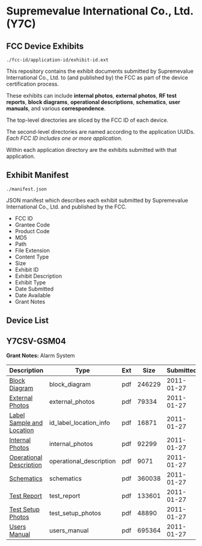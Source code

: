 # Supremevalue International Co., Ltd. (Y7C)
## FCC Device Exhibits

```
./fcc-id/application-id/exhibit-id.ext
```

This repository contains the exhibit documents submitted by Supremevalue International Co., Ltd. to (and published by) the FCC as part of the device certification process.

These exhibits can include **internal photos**, **external photos**, **RF test reports**, **block diagrams**, **operational descriptions**, **schematics**, **user manuals**, and various **correspondence**.

The top-level directories are sliced by the FCC ID of each device.

The second-level directories are named according to the application UUIDs. *Each FCC ID includes one or more application.*

Within each application directory are the exhibits submitted with that application. 

## Exhibit Manifest

```
./manifest.json
```

JSON manifest which describes each exhibit submitted by Supremevalue International Co., Ltd. and published by the FCC.

- FCC ID
- Grantee Code
- Product Code
- MD5
- Path
- File Extension
- Content Type
- Size
- Exhibit ID
- Exhibit Description
- Exhibit Type
- Date Submitted
- Date Available
- Grant Notes

## Device List
## Y7CSV-GSM04
**Grant Notes:** Alarm System

| Description | Type | Ext | Size | Submitted | Available |
| ----------- | ---- | --- | ---- | --------- | --------- |
| [Block Diagram](Y7CSV-GSM04/38dc7f6628e3985432b5399b2edc7c7f/1410159.pdf) | block_diagram | pdf | 246229 | 2011-01-27 | 2011-01-27 |
| [External Photos](Y7CSV-GSM04/38dc7f6628e3985432b5399b2edc7c7f/1410161.pdf) | external_photos | pdf | 79334 | 2011-01-27 | 2011-01-27 |
| [Label Sample and Location](Y7CSV-GSM04/38dc7f6628e3985432b5399b2edc7c7f/1410163.pdf) | id_label_location_info | pdf | 16871 | 2011-01-27 | 2011-01-27 |
| [Internal Photos](Y7CSV-GSM04/38dc7f6628e3985432b5399b2edc7c7f/1410164.pdf) | internal_photos | pdf | 92299 | 2011-01-27 | 2011-01-27 |
| [Operational Description](Y7CSV-GSM04/38dc7f6628e3985432b5399b2edc7c7f/1410160.pdf) | operational_description | pdf | 9071 | 2011-01-27 | 2011-01-27 |
| [Schematics](Y7CSV-GSM04/38dc7f6628e3985432b5399b2edc7c7f/1410165.pdf) | schematics | pdf | 360038 | 2011-01-27 | 2011-01-27 |
| [Test Report](Y7CSV-GSM04/38dc7f6628e3985432b5399b2edc7c7f/1410162.pdf) | test_report | pdf | 133601 | 2011-01-27 | 2011-01-27 |
| [Test Setup Photos](Y7CSV-GSM04/38dc7f6628e3985432b5399b2edc7c7f/1410166.pdf) | test_setup_photos | pdf | 48890 | 2011-01-27 | 2011-01-27 |
| [Users Manual](Y7CSV-GSM04/38dc7f6628e3985432b5399b2edc7c7f/1410167.pdf) | users_manual | pdf | 695364 | 2011-01-27 | 2011-01-27 |
